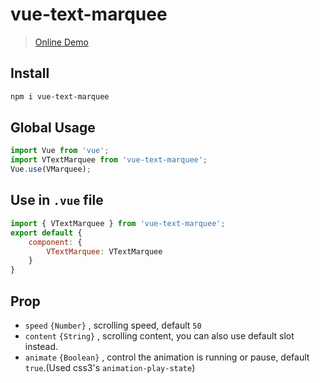 # vue-text-marquee

> [Online Demo](https://satrong.github.io/vue-text-marquee/dist/index.html)

## Install
```sh
npm i vue-text-marquee
```


## Global Usage

```js
import Vue from 'vue';
import VTextMarquee from 'vue-text-marquee';
Vue.use(VMarquee);
```

## Use in `.vue` file

```js
import { VTextMarquee } from 'vue-text-marquee';
export default {
    component: {
        VTextMarquee: VTextMarquee
    }
}
```

## Prop

- `speed` `{Number}` , scrolling speed,  default `50`
- `content` `{String}` , scrolling content, you can also use default slot instead.
- `animate` `{Boolean}` , control the animation is running or pause, default `true`.(Used css3's `animation-play-state`)
